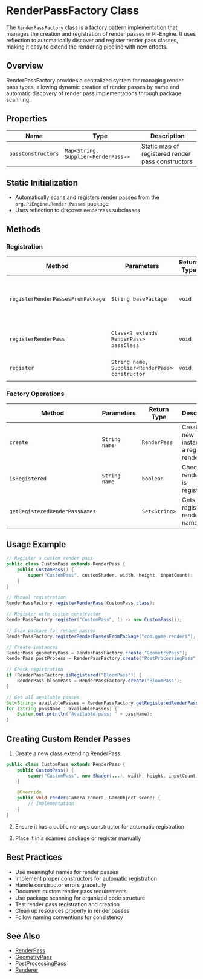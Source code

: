 # RenderPassFactory Class

The `RenderPassFactory` class is a factory pattern implementation that manages the creation and registration of render passes in Pi-Engine. It uses reflection to automatically discover and register render pass classes, making it easy to extend the rendering pipeline with new effects.

## Overview

RenderPassFactory provides a centralized system for managing render pass types, allowing dynamic creation of render passes by name and automatic discovery of render pass implementations through package scanning.

## Properties

| Name | Type | Description |
|------|------|-------------|
| `passConstructors` | `Map<String, Supplier<RenderPass>>` | Static map of registered render pass constructors |

## Static Initialization
- Automatically scans and registers render passes from the `org.PiEngine.Render.Passes` package
- Uses reflection to discover `RenderPass` subclasses

## Methods

### Registration

| Method | Parameters | Return Type | Description |
|--------|------------|-------------|-------------|
| `registerRenderPassesFromPackage` | `String basePackage` | `void` | Scans and registers render passes from a package |
| `registerRenderPass` | `Class<? extends RenderPass> passClass` | `void` | Manually registers a render pass class |
| `register` | `String name, Supplier<RenderPass> constructor` | `void` | Registers a render pass constructor |

### Factory Operations

| Method | Parameters | Return Type | Description |
|--------|------------|-------------|-------------|
| `create` | `String name` | `RenderPass` | Creates a new instance of a registered render pass |
| `isRegistered` | `String name` | `boolean` | Checks if a render pass is registered |
| `getRegisteredRenderPassNames` | | `Set<String>` | Gets all registered render pass names |

## Usage Example

```java
// Register a custom render pass
public class CustomPass extends RenderPass {
    public CustomPass() {
        super("CustomPass", customShader, width, height, inputCount);
    }
}

// Manual registration
RenderPassFactory.registerRenderPass(CustomPass.class);

// Register with custom constructor
RenderPassFactory.register("CustomPass", () -> new CustomPass());

// Scan package for render passes
RenderPassFactory.registerRenderPassesFromPackage("com.game.renders");

// Create instances
RenderPass geometryPass = RenderPassFactory.create("GeometryPass");
RenderPass postProcess = RenderPassFactory.create("PostProcessingPass");

// Check registration
if (RenderPassFactory.isRegistered("BloomPass")) {
    RenderPass bloomPass = RenderPassFactory.create("BloomPass");
}

// Get all available passes
Set<String> availablePasses = RenderPassFactory.getRegisteredRenderPassNames();
for (String passName : availablePasses) {
    System.out.println("Available pass: " + passName);
}
```

## Creating Custom Render Passes

1. Create a new class extending RenderPass:
```java
public class CustomPass extends RenderPass {
    public CustomPass() {
        super("CustomPass", new Shader(...), width, height, inputCount);
    }

    @Override
    public void render(Camera camera, GameObject scene) {
        // Implementation
    }
}
```

2. Ensure it has a public no-args constructor for automatic registration

3. Place it in a scanned package or register manually

## Best Practices
- Use meaningful names for render passes
- Implement proper constructors for automatic registration
- Handle constructor errors gracefully
- Document custom render pass requirements
- Use package scanning for organized code structure
- Test render pass registration and creation
- Clean up resources properly in render passes
- Follow naming conventions for consistency

## See Also
- [RenderPass](RenderPass.md)
- [GeometryPass](Passes/GeometryPass.md)
- [PostProcessingPass](Passes/PostProcessingPass.md)
- [Renderer](Renderer.md)
